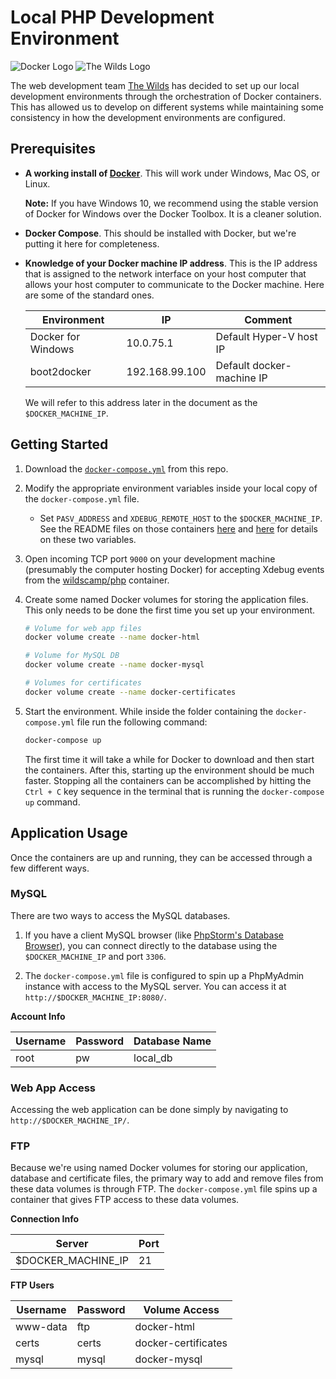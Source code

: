# Local PHP Development Environment

![Docker Logo](https://www.gravatar.com/avatar/def8e498c0e2b4d1b0cb398ca164cddd?s=115) ![The Wilds Logo](https://avatars1.githubusercontent.com/u/11079956?v=3&s=115)

The web development team [The Wilds](http://wilds.org) has decided to set up our
local development environments through the orchestration of Docker containers. This
has allowed us to develop on different systems while maintaining some consistency
in how the development environments are configured.

Prerequisites
----

* **A working install of [Docker](https://www.docker.com/products/docker)**. This
  will work under Windows, Mac OS, or Linux.
  
  **Note:** If you have Windows 10, we recommend using the stable version of
  Docker for Windows over the Docker Toolbox. It is a cleaner solution.
  
* **Docker Compose**. This should be installed with Docker, but we're putting it
  here for completeness.
  
* **Knowledge of your Docker machine IP address**. This is the IP address that is
  assigned to the network interface on your host computer that allows your host
  computer to communicate to the Docker machine. Here are some of the standard
  ones.
  
  | Environment        | IP             | Comment                   |
  |--------------------|----------------|---------------------------|
  | Docker for Windows | 10.0.75.1      | Default Hyper-V host IP   |
  | boot2docker        | 192.168.99.100 | Default docker-machine IP |
  
  We will refer to this address later in the document as the `$DOCKER_MACHINE_IP`.

Getting Started
----

1) Download the [`docker-compose.yml`](https://github.com/wildscamp/docker-localphpdevenvironment/blob/master/docker-compose.yml)
   from this repo.

2) Modify the appropriate environment variables inside your local copy of the
   `docker-compose.yml` file.
   * Set `PASV_ADDRESS` and `XDEBUG_REMOTE_HOST` to the `$DOCKER_MACHINE_IP`.
     See the README files on those containers
     [here](https://github.com/wildscamp/docker-vsftpd) and
     [here](https://github.com/wildscamp/docker-php) for details on these two
     variables.
   
3) Open incoming TCP port `9000` on your development machine (presumably the
   computer hosting Docker) for accepting Xdebug events from the
   [wildscamp/php](https://hub.docker.com/r/wildscamp/php/) container.

4) Create some named Docker volumes for storing the application files. This only
   needs to be done the first time you set up your environment.
   
   ```bash
   # Volume for web app files
   docker volume create --name docker-html

   # Volume for MySQL DB
   docker volume create --name docker-mysql

   # Volumes for certificates
   docker volume create --name docker-certificates
   ```

5) Start the environment. While inside the folder containing the
   `docker-compose.yml` file run the following command:
   
   ```bash
   docker-compose up
   ```
   
   The first time it will take a while for Docker to download and then start the
   containers. After this, starting up the environment should be much faster.
   Stopping all the containers can be accomplished by hitting the `Ctrl + C` key
   sequence in the terminal that is running the `docker-compose up` command.

Application Usage
----

Once the containers are up and running, they can be accessed through a few
different ways.

### MySQL

There are two ways to access the MySQL databases.

1) If you have a client MySQL browser (like 
   [PhpStorm's Database Browser](https://www.jetbrains.com/help/phpstorm/2016.2/working-with-the-database-tool-window.html)),
   you can connect directly to the database using the `$DOCKER_MACHINE_IP` and
   port `3306`.

2) The `docker-compose.yml` file is configured to spin up a PhpMyAdmin instance
   with access to the MySQL server. You can access it at
   `http://$DOCKER_MACHINE_IP:8080/`.

**Account Info**

| Username | Password | Database Name |
|----------|----------|---------------|
| root     | pw       | local_db

### Web App Access

Accessing the web application can be done simply by navigating to
`http://$DOCKER_MACHINE_IP/`.

### FTP

Because we're using named Docker volumes for storing our application, database
and certificate files, the primary way to add and remove files from these data
volumes is through FTP. The `docker-compose.yml` file spins up a container that
gives FTP access to these data volumes.

**Connection Info**

| Server             | Port |
|--------------------|------|
| $DOCKER_MACHINE_IP | 21   |

**FTP Users**

| Username | Password | Volume Access       |
|----------|----------|---------------------|
| www-data | ftp      | docker-html         |
| certs    | certs    | docker-certificates |
| mysql    | mysql    | docker-mysql        |